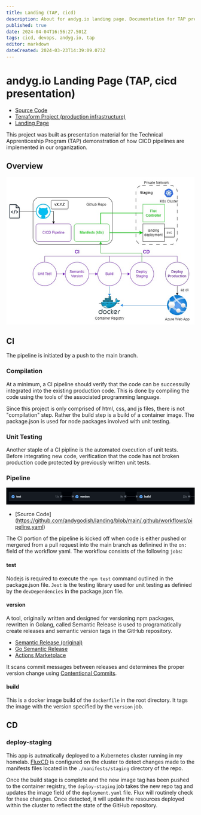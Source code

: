 ```yaml
---
title: Landing (TAP, cicd)
description: About for andyg.io landing page. Documentation for TAP presentation on CICD processes.
published: true
date: 2024-04-04T16:56:27.501Z
tags: cicd, devops, andyg.io, tap
editor: markdown
dateCreated: 2024-03-23T14:39:09.073Z
---
```


# andyg.io Landing Page (TAP, cicd presentation)

- [Source Code](https://github.com/andygodish/landing)
- [Terraform Project (production infrastructure)](https://github.com/andygodish/terraform-agio-landing)
- [Landing Page](https://andyg.io)

This project was built as presentation material for the Technical Apprenticeship Program (TAP) demonstration of how CICD pipelines are implemented in our organization.

## Overview

![landing-cicd.jpg](/images/landing-cicd.jpg)

## CI

The pipeline is initiated by a push to the main branch.

### Compilation

At a minimum, a CI pipeline should verify that the code can be successully integrated into the existing production code. This is done by compiling the code using the tools of the associated programming language. 

Since this project is only comprised of html, css, and js files, there is not "compilation" step. Rather the build step is a build of a container image. The package.json is used for node packages involved with unit testing. 

### Unit Testing

Another staple of a CI pipline is the automated execution of unit tests. Before integrating new code, verification that the code has not broken production code protected by previously written unit tests. 

### Pipeline

![ci-pipeline.png](/images/ci-pipeline.png)

- [Source Code] (https://github.com/andygodish/landing/blob/main/.github/workflows/pipeline.yaml)

The CI portion of the pipeline is kicked off when code is either pushed or mergered from a pull request into the main branch as definined in the `on:` field of the workflow yaml. The workflow consists of the following `jobs`:

#### test

Nodejs is required to execute the `npm test` command outlined in the package.json file. `Jest` is the testing library used for unit testing as definied by the `devDependencies` in the package.json file.

#### version

A tool, originally written and designed for versioning npm packages, rewritten in Golang, called Semantic Release is used to programatically create releases and semantic version tags in the GitHub repository. 

- [Semantic Release (original)](https://semantic-release.gitbook.io/semantic-release)
- [Go Semantic Release](https://github.com/go-semantic-release/action)
- [Actions Marketplace](https://github.com/marketplace/actions/go-semantic-release)

It scans commit messages between releases and determines the proper version change using [Contentional Commits](https://www.conventionalcommits.org/en/v1.0.0/).

#### build

This is a docker image build of the `dockerfile` in the root directory. It tags the image with the version specified by the `version` job. 

## CD

### deploy-staging

This app is autmatically deployed to a Kubernetes cluster running in my homelab. [FluxCD](https://fluxcd.io/) is configured on the cluster to detect changes made to the manifests files located in the `./manifests/staging` directory of the repo. 

Once the build stage is complete and the new image tag has been pushed to the container registry, the `deploy-staging` job takes the new repo tag and updates the image field of the `deployment.yaml` file. Flux will routinely check for these changes. Once detected, it will update the resources deployed within the cluster to reflect the state of the GitHub repository. 


